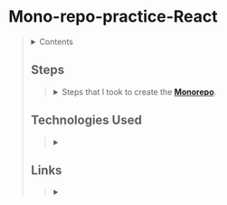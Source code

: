 # Mono-repo-practice-React
> <details>
>   <summary>Contents</summary>
>
>> | [About]() | [Technologies Used]() |
>> |--|--|
>> | [Steps]() | [Links]() |
>
> </details>
>
> ## Steps
>> <details>
>>  <summary>Steps that I took to create the <b><a href="https://monorepo.guide/getting-started">Monorepo</a></b>.</summary>
>> 
>>> <details>
>>>  <summary>1. Initialize your repository</summary>
>>>
>>>> 1.1- `mkdir <repo name>`  
>>>> 1.2- `cd <repo name>`  
>>>> 1.3- `git init`  
>>>
>>> </details>
>>> <details>
>>>  <summary>2. Add a <code>.gitignore</code></summary>
>>>
>>>> 2.1- `touch .gitignore`  
>>>> 2.2- In the `.gitignore`, add:  
>>>>> ```
>>>>> node_modules/
>>>>> .next
>>>>> dist
>>>>> ```
>>>
>>> </details>
>>> <details>
>>>  <summary>3. Create a <code>package.json</code> file</summary>
>>>
>>>> 3.1- Run `npm init`  
>>>> 3.2- Add the following:  
>>>>> ```
>>>>> {
>>>>>   "name": "@monorepo-starter/root",
>>>>>   "version": "1.0.0",
>>>>>   "private": true
>>>>> } 
>>>
>>> </details>
>>> <details>
>>>  <summary>4. Set up your packages</summary>
>>>
>>>> 4.1- Add to your `package.json`:  
>>>>>`"workspaces": ["packages/*", "apps/*", "services/*"]`  
>>>> 4.2- `package.json` example:  
>>>>> ```
>>>>> {
>>>>>   "name": "@monorepo-starter/root",
>>>>>   "version": "1.0.0",
>>>>>   "private": true,
>>>>>   "workspaces": ["packages/*", "apps/*", "services/*"]
>>>>> }
>>>>> ```
>>>
>>> </details>
>>> <details>
>>>  <summary>5. Create a <code>bable.config.js</code> at the root level</summary>
>>>
>>>> 5.1- `touch babel.config.js`  
>>>> 5.2- Add to the `babel.config.js`:
>>>>> ```
>>>>> module.exports = {
>>>>>   presets: ["@babel/preset-env", "@babel/preset-react"],
>>>>>   plugins: ["@babel/plugin-transform-runtime"]
>>>>> };
>>>>> ```  
>>>> 5.3- Install the babel plugins:  
>>>>> ```
>>>>> yarn add @babel/core @babel/plugin-transform-runtime @babel/preset-env @babel/preset-react -W
>>>>> ```
>>>
>>> </details>
>> ###### [(Return to top)]()
>>
>> </details>
>
> ## Technologies Used
>> <details>
>>  <summary></summary>
>>
>>>
>> ###### [(Return to top)]()
>>
>> </details>
>
> ## Links
>> <details>
>>  <summary></summary>
>>
>>>
>> ###### [(Return to top)]()
>>
>> </details>
